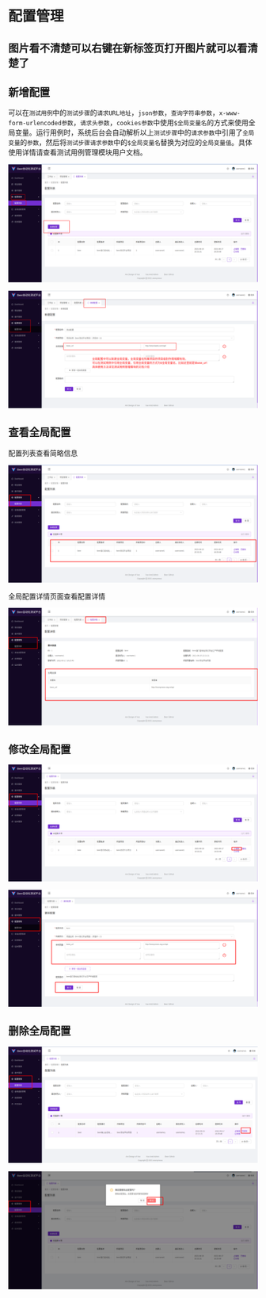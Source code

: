 # 配置管理
## 图片看不清楚可以右键在新标签页打开图片就可以看清楚了
## 新增配置

可以在`测试用例`中的`测试步骤`的`请求URL地址`，`json参数`，`查询字符串参数`，`x-www-form-urlencoded参数`，`请求头参数`，`cookies参数`中使用`$全局变量名`的方式来使用全局变量。运行用例时，系统后台会自动解析以上`测试步骤`中的`请求参数`中引用了`全局变量`的`参数`，然后将`测试步骤请求参数`中的`$全局变量名`替换为对应的`全局变量值`。具体使用详情请查看测试用例管理模块用户文档。

![image-20210620010934690](../user-documentation-imgs/global-config/image-20210620010934690.png)

![image-20210620011315402](../user-documentation-imgs/global-config/image-20210620011315402.png)

## 查看全局配置

配置列表查看简略信息

![image-20210620011406556](../user-documentation-imgs/global-config/image-20210620011406556.png)

全局配置详情页面查看配置详情

![image-20210620011437900](../user-documentation-imgs/global-config/image-20210620011437900.png)

## 修改全局配置

![image-20210620011503779](../user-documentation-imgs/global-config/image-20210620011503779.png)

![image-20210620011531820](../user-documentation-imgs/global-config/image-20210620011531820.png)

## 删除全局配置

![image-20210620011602642](../user-documentation-imgs/global-config/image-20210620011602642.png)

![image-20210620011615579](../user-documentation-imgs/global-config/image-20210620011615579.png)